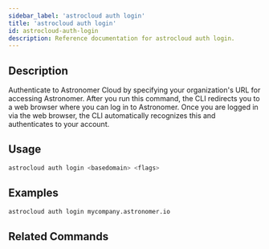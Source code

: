 ```yaml
---
sidebar_label: 'astrocloud auth login'
title: 'astrocloud auth login'
id: astrocloud-auth-login
description: Reference documentation for astrocloud auth login.
---
```


## Description

Authenticate to Astronomer Cloud by specifying your organization's URL for accessing Astronomer. After you run this command, the CLI redirects you to a web browser where you can log in to Astronomer. Once you are logged in via the web browser, the CLI automatically recognizes this and authenticates to your account.

## Usage

```sh
astrocloud auth login <basedomain> <flags>
```

## Examples

```sh
astrocloud auth login mycompany.astronomer.io
```

## Related Commands
